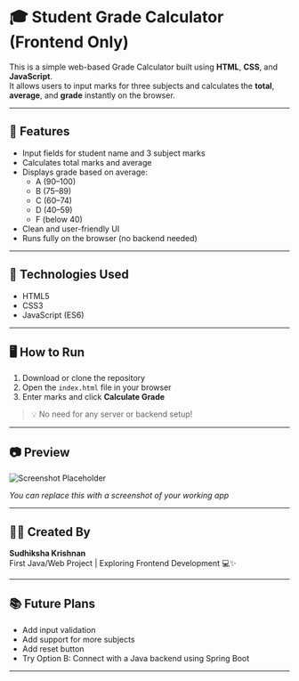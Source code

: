 # 🎓 Student Grade Calculator (Frontend Only)

This is a simple web-based Grade Calculator built using **HTML**, **CSS**, and **JavaScript**.  
It allows users to input marks for three subjects and calculates the **total**, **average**, and **grade** instantly on the browser.

---

## 📌 Features

- Input fields for student name and 3 subject marks
- Calculates total marks and average
- Displays grade based on average:
  - A (90–100)
  - B (75–89)
  - C (60–74)
  - D (40–59)
  - F (below 40)
- Clean and user-friendly UI
- Runs fully on the browser (no backend needed)

---

## 🚀 Technologies Used

- HTML5
- CSS3
- JavaScript (ES6)

---

## 🖥️ How to Run

1. Download or clone the repository
2. Open the `index.html` file in your browser
3. Enter marks and click **Calculate Grade**

> 💡 No need for any server or backend setup!

---

## 📷 Preview

![Screenshot Placeholder](screenshot.png)

*You can replace this with a screenshot of your working app*

---

## 👩‍💻 Created By

**Sudhiksha Krishnan**  
First Java/Web Project | Exploring Frontend Development 💻✨

---

## 📚 Future Plans

- Add input validation
- Add support for more subjects
- Add reset button
- Try Option B: Connect with a Java backend using Spring Boot

---

